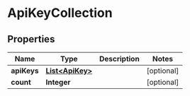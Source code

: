 

# ApiKeyCollection

## Properties

Name | Type | Description | Notes
------------ | ------------- | ------------- | -------------
**apiKeys** | [**List&lt;ApiKey&gt;**](ApiKey.md) |  |  [optional]
**count** | **Integer** |  |  [optional]




